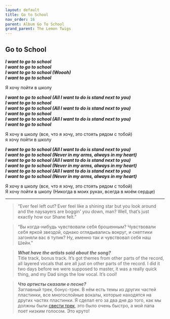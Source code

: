 ```yaml
---  
layout: default  
title: Go to School  
nav_order: 16  
parent: Album Go To School  
grand_parent: The Lemon Twigs  
---  
```


## **Go to School**

**_I want to go to school  
I want to go to school  
I want to go to school (Woooh)  
I want to go to school_**  

Я хочу пойти в школу  
 
**_I want to go to school (All I want to do is stand next to you)  
I want to go to school  
I want to go to school (All I want to do is stand next to you)  
I want to go to school  
I want to go to school (All I want to do is stand next to you)  
I want to go to school_**  

Я хочу в школу (все, что я хочу, это стоять рядом с тобой)  
я хочу пойти в школу  

**_I want to go to school (All I want to do is stand next to you)  
I want to go to school (Never in my arms, always in my heart)  
I want to go to school (All I want to do is stand next to you)  
I want to go to school (Never in my arms, always in my heart)  
I want to go to school (All I want to do is stand next to you)  
I want to go to school (Never in my arms, always in my heart)_**  

Я хочу в школу (все, что я хочу, это стоять рядом с тобой)  
Я хочу пойти в школу (Никогда в моих руках, всегда в моём сердце)  

- - -

> “Ever feel left out? Ever feel like a shining star but you look around and the naysayers are boggin' you down, man? Well, that’s just exactly how our Shane felt.”  

> “Вы когда-нибудь чувствовали себя брошенным? Чувствовали себя яркой звездой, однако оглядывались вокруг, и скептики загоняли вас в тупик? Ну, именно так и чувствовал себя наш Шейн.”

> _**What have the artists said about the song?**_  
Title track, bonus track. It’s got themes from other parts of the record, all layered vocals that are all just on other parts of the record. I did it two days before we were supposed to master, it was a really quick thing, and my Dad sings the low vocal. It’s cool!

>  _**Что артисты сказали о песне?**_  
Заглавный трек, бонус-трек. В нём есть темы из других частей пластинки, все многослойные вокалы, которые находятся на других частях пластинки. Я сделал его за два дня до того, как мы должны были [свести трек](https://ru.wikipedia.org/wiki/%D0%A1%D0%B2%D0%B5%D0%B4%D0%B5%D0%BD%D0%B8%D0%B5_(%D0%BC%D1%83%D0%B7%D1%8B%D0%BA%D0%B0)), это было очень быстро, а мой папа поет низким голосом. Это круто!
